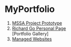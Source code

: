 # MyPortfolio

1. [MSSA Project Prototype](https://github.com/gowebUSA/MSSA-Project/tree/master/TSQL/Project-Step-7/prototype#table-of-contents)
2. [Richard Go Personal Page](https://github.com/gowebUSA/MyPortfolio/tree/master/websites/rgoInfo) <br />[Portfolio Gallery]
3. [Managed Websites](https://github.com/gowebUSA/MyPortfolio/tree/master/websites)
